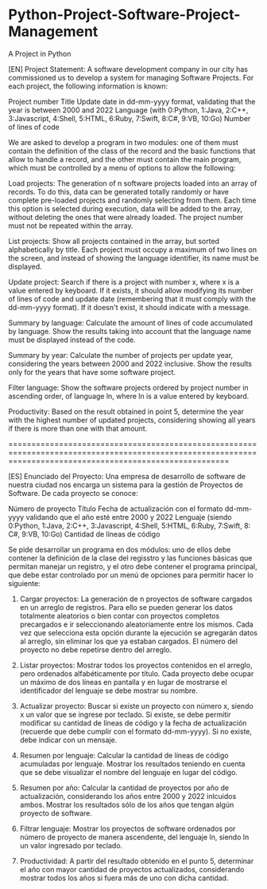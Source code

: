 # Python-Project-Software-Project-Management
A Project in Python


[EN]
Project Statement:
A software development company in our city has commissioned us to develop a system for managing Software Projects. For each project, the following information
is known:

Project number
Title
Update date in dd-mm-yyyy format, validating that the year is between 2000 and 2022
Language (with 0:Python, 1:Java, 2:C++, 3:Javascript, 4:Shell, 5:HTML, 6:Ruby, 7:Swift, 8:C#, 9:VB, 10:Go)
Number of lines of code

We are asked to develop a program in two modules: one of them must contain the definition of the class of the record and the basic functions that allow to
handle a record, and the other must contain the main program, which must be controlled by a menu of options to allow the following:

Load projects: The generation of n software projects loaded into an array of records. To do this, data can be generated totally randomly or have complete 
pre-loaded projects and randomly selecting from them. Each time this option is selected during execution, data will be added to the array, without deleting
the ones that were already loaded. The project number must not be repeated within the array.

List projects: Show all projects contained in the array, but sorted alphabetically by title. Each project must occupy a maximum of two lines on the screen,
and instead of showing the language identifier, its name must be displayed.

Update project: Search if there is a project with number x, where x is a value entered by keyboard. If it exists, it should allow modifying its number of
lines of code and update date (remembering that it must comply with the dd-mm-yyyy format). If it doesn't exist, it should indicate with a message.

Summary by language: Calculate the amount of lines of code accumulated by language. Show the results taking into account that the language name must be 
displayed instead of the code.

Summary by year: Calculate the number of projects per update year, considering the years between 2000 and 2022 inclusive. Show the results only for the 
years that have some software project.

Filter language: Show the software projects ordered by project number in ascending order, of language ln, where ln is a value entered by keyboard.

Productivity: Based on the result obtained in point 5, determine the year with the highest number of updated projects, considering showing all years 
if there is more than one with that amount.

============================================================================================================================================================

[ES]
Enunciado del Proyecto:
Una empresa de desarrollo de software de nuestra ciudad nos encarga un sistema para la gestión de Proyectos de Software. De cada proyecto se conoce:

Número de proyecto
Título
Fecha de actualización con el formato dd-mm-yyyy validando que el año esté entre 2000 y 2022
Lenguaje (siendo 0:Python, 1:Java, 2:C++, 3:Javascript, 4:Shell, 5:HTML, 6:Ruby, 7:Swift, 8: C#, 9:VB, 10:Go)
Cantidad de líneas de código

Se pide desarrollar un programa en dos módulos: uno de ellos debe contener la definición de la clase del regisstro y las funciones básicas que permitan 
manejar un registro, y el otro debe contener el programa principal, que debe estar controlado por un menú de opciones para permitir hacer lo siguiente:

1) Cargar proyectos: La generación de n proyectos de software cargados en un arreglo de registros. Para ello se pueden generar los datos totalmente aleatorios
o bien contar con proyectos completos precargados e ir seleccionando aleatoriamente entre los mismos. Cada vez que selecciona esta opción durante la ejecución 
se agregarán datos al arreglo, sin eliminar los que ya estaban cargados. El número del proyecto no debe repetirse dentro del arreglo.

2) Listar proyectos: Mostrar todos los proyectos contenidos en el arreglo, pero ordenados alfabéticamente por título. Cada proyecto debe ocupar un máximo de dos 
líneas en pantalla y en lugar de mostrarse el identificador del lenguaje se debe mostrar su nombre.

3) Actualizar proyecto: Buscar si existe un proyecto con número x, siendo x un valor que se ingrese por teclado. Si existe, se debe permitir modificar su 
cantidad de líneas de código y la fecha de actualización (recuerde que debe cumplir con el formato dd-mm-yyyy). Si no existe, debe indicar con un mensaje.

4) Resumen por lenguaje: Calcular la cantidad de líneas de código acumuladas por lenguaje. Mostrar los resultados teniendo en cuenta que se debe visualizar 
el nombre del lenguaje en lugar del código. 

5) Resumen por año:  Calcular la cantidad de proyectos por año de actualización, considerando los años entre 2000 y 2022 inlcuidos ambos. Mostrar los 
resultados sólo de los años que tengan algún proyecto de software.

6) Filtrar lenguaje: Mostrar los proyectos de software ordenados por número de proyecto de manera ascendente, del lenguaje ln, siendo ln un valor ingresado 
por teclado.

7) Productividad: A partir del resultado obtenido en el punto 5, determinar el año con mayor cantidad de proyectos actualizados, considerando mostrar todos 
los años si fuera más de uno con dicha cantidad.

